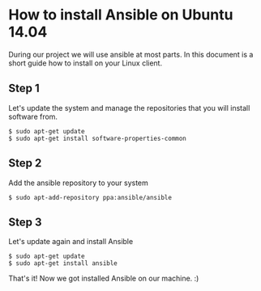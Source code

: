 # How to install Ansible on Ubuntu 14.04

During our project we will use ansible at most parts. In this document is a short guide how to install on your Linux client.

## Step 1
Let's update the system and manage the repositories that you will install software from.
```
$ sudo apt-get update
$ sudo apt-get install software-properties-common
```
## Step 2
Add the ansible repository to your system
```
$ sudo apt-add-repository ppa:ansible/ansible
```
## Step 3
Let's update again and install Ansible
```
$ sudo apt-get update
$ sudo apt-get install ansible
```
That's it! Now we got installed Ansible on our machine. :)
